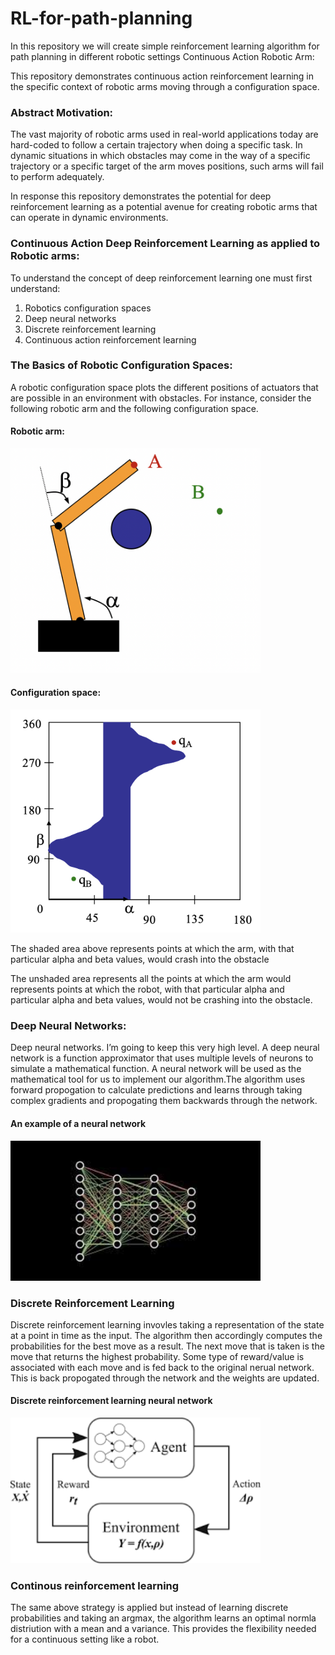# RL-for-path-planning
In this repository we will create simple reinforcement learning algorithm for path planning in different robotic settings
Continuous Action Robotic Arm: 

This repository demonstrates continuous action reinforcement learning in the specific context of robotic arms moving through a configuration space.  

 

<h3>Abstract Motivation:</h3> 

The vast majority of robotic arms used in real-world applications today are hard-coded to follow a certain trajectory when doing a specific task. In dynamic situations in which obstacles may come in the way of a specific trajectory or a specific target of the arm moves positions, such arms will fail to perform adequately. 

 

In response this repository demonstrates the potential for deep reinforcement learning as a potential avenue for creating robotic arms that can operate in dynamic environments.  

 

<h3>Continuous Action Deep Reinforcement Learning as applied to Robotic arms:</h3> 

To understand the concept of deep reinforcement learning one must first understand: 
<ol>
	<li>Robotics configuration spaces</li>
   	<li>Deep neural networks</li>  
	<li>Discrete reinforcement learning</li>  
	<li>Continuous action reinforcement learning</li>
</ol>  


<h3>The Basics of Robotic Configuration Spaces:</h3> 

A robotic configuration space plots the different positions of actuators that are possible in an environment with obstacles. For instance, consider the following robotic arm and the following configuration space.  

<h4>Robotic arm:</h4> 
<img src="images/robotic_arm_diagram.png" width=400 height=auto> 

<h4>Configuration space:</h4> 
<img src="images/c_space_diagram.png" width=400 height=auto>

The shaded area above represents points at which the arm, with that particular alpha and beta values, would crash into the obstacle 

The unshaded area represents all the points at which the arm would represents points at which the robot, with that particular alpha and particular alpha and beta values, would not be crashing into the obstacle. 


<h3>Deep Neural Networks:</h3>

Deep neural networks. I’m going to keep this very high level. A deep neural network is a function approximator that uses multiple levels of neurons to simulate a mathematical function. A neural network will be used as the mathematical tool for us to implement our algorithm.The algorithm uses forward propogation to calculate predictions and learns through taking complex gradients and propogating them backwards through the network.

<h4>An example of a neural network</h4>
<img src="images/nn.jpg" width=400 height=auto>


<h3>Discrete Reinforcement Learning</h4> 
Discrete reinforcement learning invovles taking a representation of the state at a point in time as the input. The algorithm then accordingly computes the probabilities for the best move as a result. The next move that is taken is the move that returns the highest probability. Some type of reward/value is associated with each move and is fed back to the original nerual network. This is back propogated through the network and the weights are updated. 

<h4>Discrete reinforcement learning neural network</h4> 
<img src="images/deep_rl.png" width=400 height=auto> 

<h3>Continous reinforcement learning</h3> 
The same above strategy is applied but instead of learning discrete probabilities and taking an argmax, the algorithm learns an optimal normla distriution with a mean and a variance. This provides the flexibility needed for a continuous setting like a robot.



